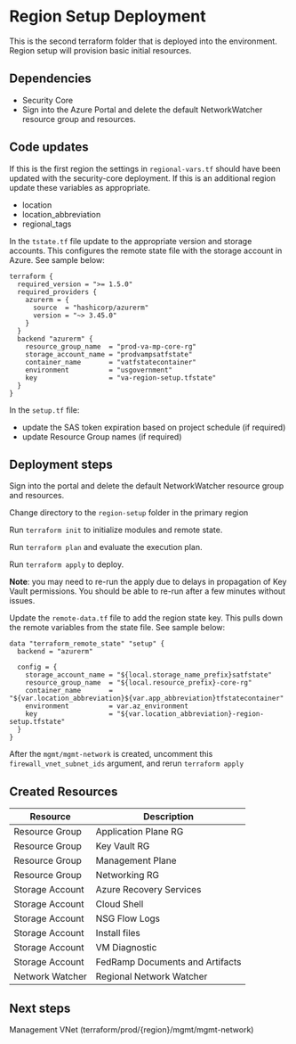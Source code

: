 # Region Setup Deployment

This is the second terraform folder that is deployed into the environment.
Region setup will provision basic initial resources.

## Dependencies

- Security Core
- Sign into the Azure Portal and delete the default NetworkWatcher resource group and resources.

## Code updates

If this is the first region the settings in `regional-vars.tf` should have been updated with the security-core deployment. If this is an additional region update these variables as appropriate.

- location
- location_abbreviation
- regional_tags

In the `tstate.tf` file update to the appropriate version and storage accounts.  This configures the remote state file with the storage account in Azure.  See sample below:

``` hcl
terraform {
  required_version = ">= 1.5.0"
  required_providers {
    azurerm = {
      source  = "hashicorp/azurerm"
      version = "~> 3.45.0"
    }
  }
  backend "azurerm" {
    resource_group_name  = "prod-va-mp-core-rg"
    storage_account_name = "prodvampsatfstate"
    container_name       = "vatfstatecontainer"
    environment          = "usgovernment"
    key                  = "va-region-setup.tfstate"
  }
}
```

In the `setup.tf` file:

- update the SAS token expiration based on project schedule (if required)
- update Resource Group names (if required)

## Deployment steps

Sign into the portal and delete the default NetworkWatcher resource group and resources.

Change directory to the `region-setup` folder in the primary region

Run `terraform init` to initialize modules and remote state.

Run `terraform plan` and evaluate the execution plan.

Run `terraform apply` to deploy.

**Note**: you may need to re-run the apply due to delays in propagation of Key Vault permissions. You should be able to re-run after a few minutes without issues.

Update the `remote-data.tf` file to add the region state key.  This pulls down the remote variables from the state file. See sample below:

``` hcl
data "terraform_remote_state" "setup" {
  backend = "azurerm"

  config = {
    storage_account_name = "${local.storage_name_prefix}satfstate"
    resource_group_name  = "${local.resource_prefix}-core-rg"
    container_name       = "${var.location_abbreviation}${var.app_abbreviation}tfstatecontainer"
    environment          = var.az_environment
    key                  = "${var.location_abbreviation}-region-setup.tfstate"
  }
}
```

After the `mgmt/mgmt-network` is created, uncomment this `firewall_vnet_subnet_ids` argument, and rerun `terraform apply`

## Created Resources

| Resource | Description |
|------|-------------|
| Resource Group | Application Plane RG |
| Resource Group | Key Vault RG |
| Resource Group | Management Plane |
| Resource Group | Networking RG|
| Storage Account | Azure Recovery Services |
| Storage Account | Cloud Shell |
| Storage Account | NSG Flow Logs |
| Storage Account | Install files |
| Storage Account | VM Diagnostic |
| Storage Account | FedRamp Documents and Artifacts |
| Network Watcher | Regional Network Watcher |

## Next steps

Management VNet (terraform/prod/{region}/mgmt/mgmt-network)
